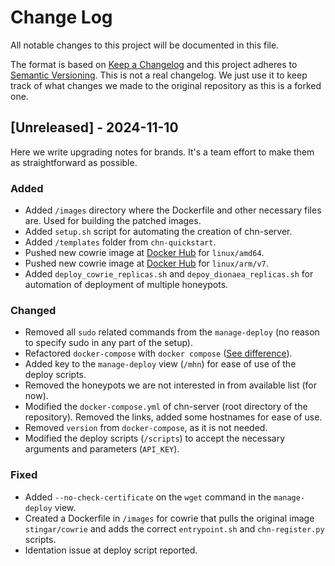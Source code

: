 
# Change Log
All notable changes to this project will be documented in this file.
 
The format is based on [Keep a Changelog](http://keepachangelog.com/)
and this project adheres to [Semantic Versioning](http://semver.org/).
This is not a real changelog. We just use it to keep track of what changes we 
made to the original repository as this is a forked one.
 
## [Unreleased] - 2024-11-10
 
Here we write upgrading notes for brands. It's a team effort to make them as
straightforward as possible.
 
### Added
- Added `/images` directory where the Dockerfile and other necessary files are. Used for building the patched images.
- Added `setup.sh` script for automating the creation of chn-server.
- Added `/templates` folder from `chn-quickstart`.
- Pushed new cowrie image at [Docker Hub](https://hub.docker.com/repository/docker/mirtia/chn-cowrie/general) for `linux/amd64`. 
- Pushed new cowrie image at [Docker Hub](https://hub.docker.com/repository/docker/mirtia/chn-cowrie-arm/general) for `linux/arm/v7`.
- Added `deploy_cowrie_replicas.sh` and `depoy_dionaea_replicas.sh` for automation of deployment of multiple honeypots.

### Changed
- Removed all `sudo` related commands from the `manage-deploy` (no reason to specify sudo in any part of the setup). 
- Refactored `docker-compose` with `docker compose` ([See difference](https://stackoverflow.com/questions/66514436/difference-between-docker-compose-and-docker-compose)).
- Added key to the `manage-deploy` view (`/mhn`) for ease of use of the deploy scripts.
- Removed the honeypots we are not interested in from available list (for now).
- Modified the `docker-compose.yml` of chn-server (root directory of the repository). Removed the links, added some hostnames for ease of use.
- Removed `version` from `docker-compose`, as it is not needed.
- Modified the deploy scripts (`/scripts`) to accept the necessary arguments and parameters (`API_KEY`).

### Fixed
- Added `--no-check-certificate` on the `wget` command in the `manage-deploy` view.
- Created a Dockerfile in `/images` for cowrie that pulls the original image `stingar/cowrie` and adds the correct `entrypoint.sh` and `chn-register.py` scripts.
- Identation issue at deploy script reported.